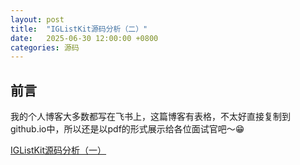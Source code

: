 ```yaml
---
layout: post
title:  "IGListKit源码分析（二）"
date:   2025-06-30 12:00:00 +0800
categories: 源码
---
```

## 前言
我的个人博客大多数都写在飞书上，这篇博客有表格，不太好直接复制到github.io中，所以还是以pdf的形式展示给各位面试官吧～😁

[IGListKit源码分析（一）](/menglan.github.io/IGListKit源码分析（一）.pdf)
